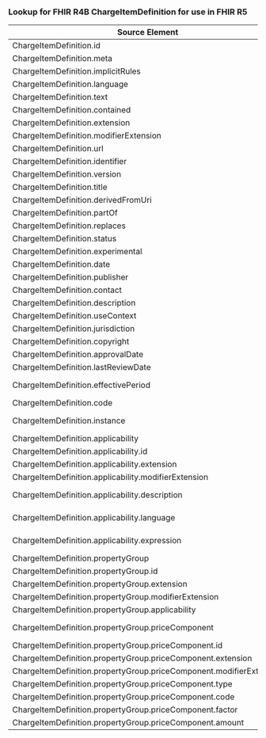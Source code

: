 ### Lookup for FHIR R4B ChargeItemDefinition for use in FHIR R5

| Source Element | Usage | Target |
| -------------- | ----- | ------ |
| ChargeItemDefinition.id | UseElementSameName | ChargeItemDefinition.id |
| ChargeItemDefinition.meta | UseElementSameName | ChargeItemDefinition.meta |
| ChargeItemDefinition.implicitRules | UseElementSameName | ChargeItemDefinition.implicitRules |
| ChargeItemDefinition.language | UseElementSameName | ChargeItemDefinition.language |
| ChargeItemDefinition.text | UseElementSameName | ChargeItemDefinition.text |
| ChargeItemDefinition.contained | UseElementSameName | ChargeItemDefinition.contained |
| ChargeItemDefinition.extension | UseElementSameName | ChargeItemDefinition.extension |
| ChargeItemDefinition.modifierExtension | UseElementSameName | ChargeItemDefinition.modifierExtension |
| ChargeItemDefinition.url | UseElementSameName | ChargeItemDefinition.url |
| ChargeItemDefinition.identifier | UseElementSameName | ChargeItemDefinition.identifier |
| ChargeItemDefinition.version | UseElementSameName | ChargeItemDefinition.version |
| ChargeItemDefinition.title | UseElementSameName | ChargeItemDefinition.title |
| ChargeItemDefinition.derivedFromUri | UseElementSameName | ChargeItemDefinition.derivedFromUri |
| ChargeItemDefinition.partOf | UseElementSameName | ChargeItemDefinition.partOf |
| ChargeItemDefinition.replaces | UseElementSameName | ChargeItemDefinition.replaces |
| ChargeItemDefinition.status | UseElementSameName | ChargeItemDefinition.status |
| ChargeItemDefinition.experimental | UseElementSameName | ChargeItemDefinition.experimental |
| ChargeItemDefinition.date | UseElementSameName | ChargeItemDefinition.date |
| ChargeItemDefinition.publisher | UseElementSameName | ChargeItemDefinition.publisher |
| ChargeItemDefinition.contact | UseElementSameName | ChargeItemDefinition.contact |
| ChargeItemDefinition.description | UseElementSameName | ChargeItemDefinition.description |
| ChargeItemDefinition.useContext | UseElementSameName | ChargeItemDefinition.useContext |
| ChargeItemDefinition.jurisdiction | UseElementSameName | ChargeItemDefinition.jurisdiction |
| ChargeItemDefinition.copyright | UseElementSameName | ChargeItemDefinition.copyright |
| ChargeItemDefinition.approvalDate | UseElementSameName | ChargeItemDefinition.approvalDate |
| ChargeItemDefinition.lastReviewDate | UseElementSameName | ChargeItemDefinition.lastReviewDate |
| ChargeItemDefinition.effectivePeriod | UseExtension | http://hl7.org/fhir/4.3/StructureDefinition/extension-ChargeItemDefinition.effectivePeriod |
| ChargeItemDefinition.code | UseElementSameName | ChargeItemDefinition.code |
| ChargeItemDefinition.instance | UseExtension | http://hl7.org/fhir/4.3/StructureDefinition/extension-ChargeItemDefinition.instance |
| ChargeItemDefinition.applicability | UseElementSameName | ChargeItemDefinition.applicability |
| ChargeItemDefinition.applicability.id | UseElementSameName | ChargeItemDefinition.applicability.id |
| ChargeItemDefinition.applicability.extension | UseElementSameName | ChargeItemDefinition.applicability.extension |
| ChargeItemDefinition.applicability.modifierExtension | UseElementSameName | ChargeItemDefinition.applicability.modifierExtension |
| ChargeItemDefinition.applicability.description | UseExtension | http://hl7.org/fhir/4.3/StructureDefinition/extension-ChargeItemDefinition.applicability.description |
| ChargeItemDefinition.applicability.language | UseExtension | http://hl7.org/fhir/4.3/StructureDefinition/extension-ChargeItemDefinition.applicability.language |
| ChargeItemDefinition.applicability.expression | UseExtension | http://hl7.org/fhir/4.3/StructureDefinition/extension-ChargeItemDefinition.applicability.expression |
| ChargeItemDefinition.propertyGroup | UseElementSameName | ChargeItemDefinition.propertyGroup |
| ChargeItemDefinition.propertyGroup.id | UseElementSameName | ChargeItemDefinition.propertyGroup.id |
| ChargeItemDefinition.propertyGroup.extension | UseElementSameName | ChargeItemDefinition.propertyGroup.extension |
| ChargeItemDefinition.propertyGroup.modifierExtension | UseElementSameName | ChargeItemDefinition.propertyGroup.modifierExtension |
| ChargeItemDefinition.propertyGroup.applicability | UseElementSameName | ChargeItemDefinition.propertyGroup.applicability |
| ChargeItemDefinition.propertyGroup.priceComponent | UseExtension | http://hl7.org/fhir/4.3/StructureDefinition/extension-ChargeItemDefinition.propertyGroup.priceComponent |
| ChargeItemDefinition.propertyGroup.priceComponent.id | UseExtensionFromAncestor | - |
| ChargeItemDefinition.propertyGroup.priceComponent.extension | UseExtensionFromAncestor | - |
| ChargeItemDefinition.propertyGroup.priceComponent.modifierExtension | UseExtensionFromAncestor | - |
| ChargeItemDefinition.propertyGroup.priceComponent.type | UseExtensionFromAncestor | - |
| ChargeItemDefinition.propertyGroup.priceComponent.code | UseExtensionFromAncestor | - |
| ChargeItemDefinition.propertyGroup.priceComponent.factor | UseExtensionFromAncestor | - |
| ChargeItemDefinition.propertyGroup.priceComponent.amount | UseExtensionFromAncestor | - |
